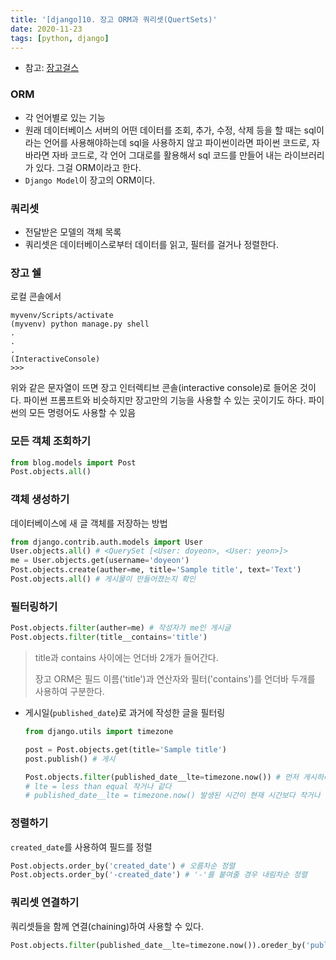```yaml
---
title: '[django]10. 장고 ORM과 쿼리셋(QuertSets)'
date: 2020-11-23
tags: [python, django]
---
```


- 참고: [장고걸스](https://tutorial.djangogirls.org/ko/django_orm/)

### ORM

- 각 언어별로 있는 기능
- 원래 데이터베이스 서버의 어떤 데이터를 조회, 추가, 수정, 삭제 등을 할 때는 sql이라는 언어를 사용해야하는데 sql을 사용하지 않고 파이썬이라면 파이썬 코드로, 자바라면 자바 코드로, 각 언어 그대로를 활용해서 sql 코드를 만들어 내는 라이브러리가 있다. 그걸 ORM이라고 한다.
- `Django Model`이 장고의 ORM이다.

### 쿼리셋

- 전달받은 모델의 객체 목록
- 쿼리셋은 데이터베이스로부터 데이터를 읽고, 필터를 걸거나 정렬한다.

### 장고 쉘

로컬 콘솔에서

```
myvenv/Scripts/activate
(myvenv) python manage.py shell
.
.
.
(InteractiveConsole)
>>>
```

위와 같은 문자열이 뜨면 장고 인터렉티브 콘솔(interactive console)로 들어온 것이다. 파이썬 프롬프트와 비슷하지만 장고만의 기능을 사용할 수 있는 곳이기도 하다. 파이썬의 모든 명령어도 사용할 수 있음

### 모든 객체 조회하기

```python
from blog.models import Post
Post.objects.all()
```

### 객체 생성하기

데이터베이스에 새 글 객체를 저장하는 방법

```python
from django.contrib.auth.models import User
User.objects.all() # <QuerySet [<User: doyeon>, <User: yeon>]>
me = User.objects.get(username='doyeon')
Post.objects.create(auther=me, title='Sample title', text='Text')
Post.objects.all() # 게시물이 만들어졌는지 확인
```

### 필터링하기

```python
Post.objects.filter(auther=me) # 작성자가 me인 게시글
Post.objects.filter(title__contains='title')
```

> title과 contains 사이에는 언더바 2개가 들어간다.
>
> 장고 ORM은 필드 이름('title')과 연산자와 필터('contains')를 언더바 두개를 사용하여 구분한다.

- 게시일(`published_date`)로 과거에 작성한 글을 필터링

  ```python
  from django.utils import timezone

  post = Post.objects.get(title='Sample title')
  post.publish() # 게시

  Post.objects.filter(published_date__lte=timezone.now()) # 먼저 게시하려는 게시물의 인스턴스를 얻어야한다.
  # lte = less than equal 작거나 같다
  # published_date__lte = timezone.now() 발생된 시간이 현재 시간보다 작거나 같은 경우를 필터링해서 보여준다.
  ```

### 정렬하기

`created_date`를 사용하여 필드를 정렬

```python
Post.objects.order_by('created_date') # 오름차순 정렬
Post.objects.order_by('-created_date') # '-'를 붙여줄 경우 내림차순 정렬
```

### 쿼리셋 연결하기

쿼리셋들을 함께 연결(chaining)하여 사용할 수 있다.

```python
Post.objects.filter(published_date__lte=timezone.now()).oreder_by('published_date')
```

